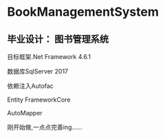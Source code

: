 # BookManagementSystem
## 毕业设计：    图书管理系统 
<p>目标框架.Net Framework 4.6.1</P>
<p>数据库SqlServer 2017</p>  
<p>依赖注入Autofac</p>
<p>Entity FrameworkCore</p>
<p>AutoMapper</p>    
<p>刚开始做,一点点完善ing……</>
